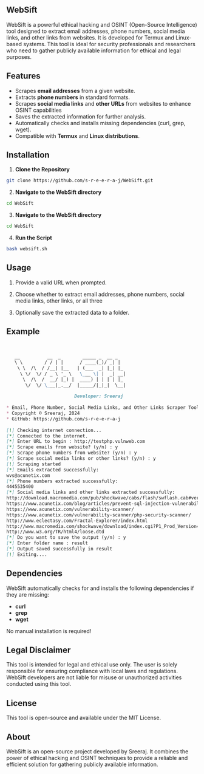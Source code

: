 ## WebSift
WebSift is a powerful ethical hacking and OSINT (Open-Source Intelligence) tool designed to extract email addresses, phone numbers, social media links, and other links from websites. It is developed for Termux and Linux-based systems. This tool is ideal for security professionals and researchers who need to gather publicly available information for ethical and legal purposes.

## Features
- Scrapes **email addresses** from a given website.
- Extracts **phone numbers** in standard formats.
- Scrapes **social media links** and **other URLs** from websites to enhance OSINT capabilities
- Saves the extracted information for further analysis.
- Automatically checks and installs missing dependencies (curl, grep, wget).
- Compatible with **Termux** and **Linux distributions**.
## Installation
1. **Clone the Repository**
```bash
git clone https://github.com/s-r-e-e-r-a-j/WebSift.git
```
2. **Navigate to the WebSift directory**
```bash     
cd WebSift
```
3. **Navigate to the WebSift directory**
```bash
cd WebSift
```  
4. **Run the Script**
``` bash
bash websift.sh
```  
## Usage
1. Provide a valid URL when prompted.
   
2. Choose whether to extract email addresses, phone numbers, social media links, other links, or all three
   
3. Optionally save the extracted data to a folder.
## Example
```markdown
                                                                                                                                                                                              
                                                                                                                                                                                             
   __          __  _        _____ _  __ _                                                                                                                                                    
   \ \        / / | |      / ____(_)/ _| |                                                                                                                                                   
    \ \  /\  / /__| |__   | (___  _| |_| |_                                                                                                                                                  
     \ \/  \/ / _ \ '_ \   \___ \| |  _| __|                                                                                                                                                 
      \  /\  /  __/ |_) |  ____) | | | | |_                                                                                                                                                  
       \/  \/ \___|_.__/  |_____/|_|_|  \__|                                                                                                                                                 
                                                                                                                                                                                             
                         Developer: Sreeraj                                                                                                                                                  
                                                                                                                                                                                             
* Email, Phone Number, Social Media Links, and Other Links Scraper Tool                                                                                                                      
* Copyright © Sreeraj, 2024                                                                                                                                                                  
* GitHub: https://github.com/s-r-e-e-r-a-j                                                                                                                                                   
                                                                                                                                                                                             
[!] Checking internet connection...                                                                                                                                                          
[*] Connected to the internet.                                                                                                                                                               
[*] Enter URL to begin : http://testphp.vulnweb.com                                                                                                                                          
[*] Scrape emails from website? (y/n) : y                                                                                                                                                    
[*] Scrape phone numbers from website? (y/n) : y                                                                                                                                             
[*] Scrape social media links or other links? (y/n) : y                                                                                                                                      
[!] Scraping started                                                                                                                                                                         
[*] Emails extracted successfully:                                                                                                                                                           
wvs@acunetix.com                                                                                                                                                                             
[*] Phone numbers extracted successfully:                                                                                                                                                    
4445535400                                                                                                                                                                                   
[*] Social media links and other links extracted successfully:                                                                                                                               
http://download.macromedia.com/pub/shockwave/cabs/flash/swflash.cab#version=6,0,29,0                                                                                                         
https://www.acunetix.com/blog/articles/prevent-sql-injection-vulnerabilities-in-php-applications/                                                                                            
https://www.acunetix.com/vulnerability-scanner/                                                                                                                                              
https://www.acunetix.com/vulnerability-scanner/php-security-scanner/                                                                                                                         
http://www.eclectasy.com/Fractal-Explorer/index.html                                                                                                                                         
http://www.macromedia.com/shockwave/download/index.cgi?P1_Prod_Version=ShockwaveFlash                                                                                                        
http://www.w3.org/TR/html4/loose.dtd                                                                                                                                                         
[*] Do you want to save the output (y/n) : y                                                                                                                                                 
[*] Enter folder name : result                                                                                                                                                               
[*] Output saved successfully in result                                                                                                                                                      
[!] Exiting....                                                                                                                                                                             
```                   


## Dependencies
WebSift automatically checks for and installs the following dependencies if they are missing:

- **curl**
- **grep**
- **wget**
  
No manual installation is required!

## Legal Disclaimer
This tool is intended for legal and ethical use only. The user is solely responsible for ensuring compliance with local laws and regulations. WebSift developers are not liable for misuse or unauthorized activities conducted using this tool.
## License
This tool is open-source and available under the MIT License.
## About
WebSift is an open-source project developed by Sreeraj. It combines the power of ethical hacking and OSINT techniques to provide a reliable and efficient solution for gathering publicly available information.

